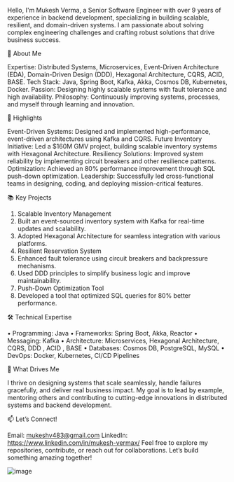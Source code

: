 Hello, I'm Mukesh Verma, a Senior Software Engineer with over 9 years of experience in backend development, specializing in building scalable, resilient, and domain-driven systems. I am passionate about solving complex engineering challenges and crafting robust solutions that drive business success.

🚀 About Me

Expertise: Distributed Systems, Microservices, Event-Driven Architecture (EDA), Domain-Driven Design (DDD), Hexagonal Architecture, CQRS, ACID, BASE.
Tech Stack: Java, Spring Boot, Kafka, Akka, Cosmos DB, Kubernetes, Docker.
Passion: Designing highly scalable systems with fault tolerance and high availability.
Philosophy: Continuously improving systems, processes, and myself through learning and innovation.

🌟 Highlights

Event-Driven Systems: Designed and implemented high-performance, event-driven architectures using Kafka and CQRS.
Future Inventory Initiative: Led a $160M GMV project, building scalable inventory systems with Hexagonal Architecture.
Resiliency Solutions: Improved system reliability by implementing circuit breakers and other resilience patterns.
Optimization: Achieved an 80% performance improvement through SQL push-down optimization.
Leadership: Successfully led cross-functional teams in designing, coding, and deploying mission-critical features.

📚 Key Projects

1.	Scalable Inventory Management
1.	Built an event-sourced inventory system with Kafka for real-time updates and scalability.
2.	Adopted Hexagonal Architecture for seamless integration with various platforms.
3.	Resilient Reservation System
4.	Enhanced fault tolerance using circuit breakers and backpressure mechanisms.
5.	Used DDD principles to simplify business logic and improve maintainability.
2.	Push-Down Optimization Tool
6.	Developed a tool that optimized SQL queries for 80% better performance.

🛠️ Technical Expertise

•	Programming: Java
•	Frameworks: Spring Boot, Akka, Reactor
•	Messaging: Kafka
•	Architecture: Microservices, Hexagonal Architecture, CQRS, DDD , ACID , BASE 
•	Databases: Cosmos DB, PostgreSQL, MySQL
•	DevOps: Docker, Kubernetes, CI/CD Pipelines

🎯 What Drives Me

I thrive on designing systems that scale seamlessly, handle failures gracefully, and deliver real business impact. My goal is to lead by example, mentoring others and contributing to cutting-edge innovations in distributed systems and backend development.

📫 Let’s Connect!

Email: mukeshv483@gmail.com
LinkedIn: https://www.linkedin.com/in/mukesh-vermax/
Feel free to explore my repositories, contribute, or reach out for collaborations. Let’s build something amazing together!

![image](https://github.com/user-attachments/assets/edf126a7-c1ff-4064-883e-ea14779ce9b0)
